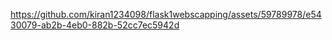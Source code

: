 

https://github.com/kiran1234098/flask1webscapping/assets/59789978/e5430079-ab2b-4eb0-882b-52cc7ec5942d

